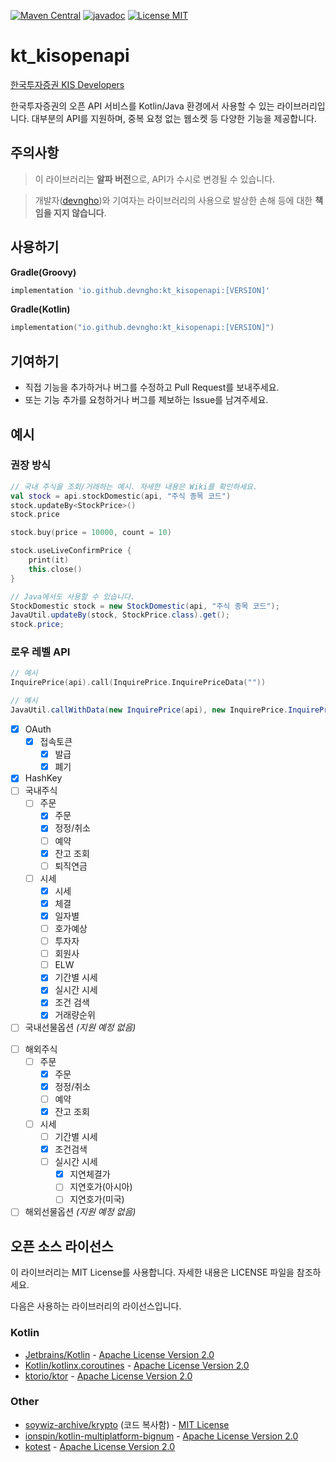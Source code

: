 [//]: # (// @formatter:off)

[![Maven Central](https://maven-badges.herokuapp.com/maven-central/io.github.devngho/kt_kisopenapi/badge.svg)](https://maven-badges.herokuapp.com/maven-central/io.github.devngho/kt_kisopenapi)
[![javadoc](https://javadoc.io/badge2/io.github.devngho/kt_kisopenapi/javadoc.svg)](https://javadoc.io/doc/io.github.devngho/kt_kisopenapi)
[![License MIT](https://img.shields.io/badge/License-MIT-blue.svg)](https://raw.githubusercontent.com/devngho/kt_kisopenapi/master/LICENSE)
# kt_kisopenapi

[한국투자증권 KIS Developers](https://apiportal.koreainvestment.com/about)

한국투자증권의 오픈 API 서비스를 Kotlin/Java 환경에서 사용할 수 있는 라이브러리입니다.
대부분의 API를 지원하며, 중복 요청 없는 웹소켓 등 다양한 기능을 제공합니다.

## 주의사항

> 이 라이브러리는 **알파 버전**으로, API가 수시로 변경될 수 있습니다.

> 개발자([devngho](https://github.com/devngho))와 기여자는 라이브러리의 사용으로 발상한 손해 등에 대한 **책임을 지지 않습니다**.

## 사용하기
**Gradle(Groovy)**
```groovy
implementation 'io.github.devngho:kt_kisopenapi:[VERSION]'
```
**Gradle(Kotlin)**
```kotlin
implementation("io.github.devngho:kt_kisopenapi:[VERSION]")
```
## 기여하기
- 직접 기능을 추가하거나 버그를 수정하고 Pull Request를 보내주세요.
- 또는 기능 추가를 요청하거나 버그를 제보하는 Issue를 남겨주세요.
## 예시
### 권장 방식
```kotlin
// 국내 주식을 조회/거래하는 예시. 자세한 내용은 Wiki를 확인하세요.
val stock = api.stockDomestic(api, "주식 종목 코드")
stock.updateBy<StockPrice>()
stock.price

stock.buy(price = 10000, count = 10)

stock.useLiveConfirmPrice {
    print(it)
    this.close()
}
```
```java
// Java에서도 사용할 수 있습니다.
StockDomestic stock = new StockDomestic(api, "주식 종목 코드");
JavaUtil.updateBy(stock, StockPrice.class).get();
stock.price;
```
### 로우 레벨 API
```kotlin
// 예시
InquirePrice(api).call(InquirePrice.InquirePriceData(""))
```

```java
// 예시
JavaUtil.callWithData(new InquirePrice(api), new InquirePrice.InquirePriceData("", null, ""));
```
- [x] OAuth
  - [x] 접속토큰
      - [x] 발급
      - [x] 폐기
- [x] HashKey
- [ ] 국내주식
    - [ ] 주문
      - [x] 주문
      - [x] 정정/취소
      - [ ] 예약
      - [x] 잔고 조회
      - [ ] 퇴직연금
    - [ ] 시세
      - [x] 시세
      - [x] 체결
      - [x] 일자별
      - [ ] 호가예상
      - [ ] 투자자
      - [ ] 회원사
      - [ ] ELW
      - [x] 기간별 시세
      - [x] 실시간 시세
      - [x] 조건 검색
      - [x] 거래량순위
- [ ] 국내선물옵션 _(지원 예정 없음)_

[//]: # (    - [ ] 주문)

[//]: # (        - [ ] 주문 )

[//]: # (        - [ ] 정정)

[//]: # (        - [ ] 잔고 조회)

[//]: # (    - [ ] 시세)

[//]: # (        - [ ] 시세)

[//]: # (        - [ ] 기간별 시세)
- [ ] 해외주식
  - [ ] 주문
    - [x] 주문
    - [x] 정정/취소
    - [ ] 예약
    - [x] 잔고 조회
  - [ ] 시세
    - [ ] 기간별 시세
    - [x] 조건검색
    - [ ] 실시간 시세
        - [x] 지연체결가
        - [ ] 지연호가(아시아)
        - [ ] 지연호가(미국)
- [ ] 해외선물옵션 _(지원 예정 없음)_

## 오픈 소스 라이선스
이 라이브러리는 MIT License를 사용합니다. 자세한 내용은 LICENSE 파일을 참조하세요.

다음은 사용하는 라이브러리의 라이선스입니다.
### Kotlin
- [Jetbrains/Kotlin](https://github.com/JetBrains/kotlin) - [Apache License Version 2.0](https://github.com/JetBrains/kotlin/blob/master/license/LICENSE.txt)
- [Kotlin/kotlinx.coroutines](https://github.com/Kotlin/kotlinx.coroutines) - [Apache License Version 2.0](https://github.com/Kotlin/kotlinx.coroutines/blob/master/LICENSE.txt)
- [ktorio/ktor](https://github.com/ktorio/ktor) - [Apache License Version 2.0](https://github.com/ktorio/ktor/blob/main/LICENSE)
### Other
- [soywiz-archive/krypto](https://github.com/soywiz-archive/krypto/blob/master) (코드 복사함) - [MIT License](https://github.com/soywiz-archive/krypto/blob/master/LICENSE)
- [ionspin/kotlin-multiplatform-bignum](http://github.com/ionspin/kotlin-multiplatform-bignum/) - [Apache License Version 2.0](https://github.com/ionspin/kotlin-multiplatform-bignum/blob/main/LICENSE)
- [kotest](https://github.com/kotest/kotest) - [Apache License Version 2.0](https://github.com/kotest/kotest/blob/master/LICENSE)
